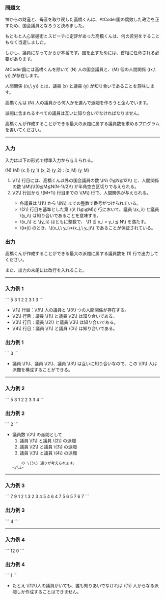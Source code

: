 <div>

<div>

### **問題文**

<section>

神からの財産と、母音を取り戻した高橋くんは、AtCoder国の腐敗した政治を正すため、国会議員となろうと決めました。

もともと人心掌握術とスピーチに定評があった高橋くんは、何の苦労をすることもなく当選しました。

しかし、議員になってからが本番です。国を正すためには、首相に任命される必要があります。


AtCoder国には高橋くんを除いて \(N\) 人の国会議員と、\(M\) 個の人間関係 \((x,\ y)\) が存在します。

人間関係 \((x,\ y)\) とは、議員 \(x\) と議員 \(y\) が知り合いであることを意味します。

高橋くんは \(N\) 人の議員から何人かを選んで派閥を作ろうと企んでいます。

派閥に含まれるすべての議員は互いに知り合いでなければなりません。

高橋くんが作成することができる最大の派閥に属する議員数を求めるプログラムを書いてください。
</section>
</div>

---

<div>

### **入力**

<section>

入力は以下の形式で標準入力から与えられる。

<div>

\(N\) \(M\)
\(x_1\) \(y_1\)
\(x_2\) \(y_2\)
:
\(x_M\) \(y_M\)

</div>

<ol>
<li>
\(1\) 行目には、高橋くん以外の国会議員の数 \(N\ (1≦N≦12)\) と、人間関係の数 \(M\)\((0≦M≦N(N-1)/2)\) が半角空白区切りで与えられる。</li>
<li>
\(2\) 行目から \(M+1\) 行目までの \(M\) 行で、人間関係が与えられる。</li>
<ul>
<li>
各議員は \(1\) から \(N\) までの整数で番号がつけられている。</li>
<li>
\(2\) 行目を基準とした第 \(i\ (1≦i≦M)\) 行において、議員 \(x_i\) と議員 \(y_i\) は知り合いであることを意味する。</li>
<li>
\(x_i\) と \(y_i\) はともに整数で、 \(1 ≦ x_i < y_i ≦ N\) を満たす。</li>
<li>
\(i≠j\) のとき、\((x_i,\ y_i)≠(x_j,\ y_j)\) であることが保証されている。</li>
</ul>
</ol>
</section>
</div>
<div>

### **出力**

<section>

高橋くんが作成することができる最大の派閥に属する議員数を \(1\) 行で出力してください。

また、出力の末尾には改行を入れること。
</section>
</div>

---

<div>

### **入力例 1**

<section>
```
5 3
1 2
2 3
1 3
```
<ul>
<li>
\(1\) 行目：\(5\) 人の議員と \(3\) つの人間関係が存在する。</li>
<li>
\(2\) 行目：議員 \(1\) と議員 \(2\) は知り合いである。</li>
<li>
\(3\) 行目：議員 \(2\) と議員 \(3\) は知り合いである。</li>
<li>
\(4\) 行目：議員 \(1\) と議員 \(3\) は知り合いである。</li>
</ul>
</section>
</div>
<div>

### **出力例 1**

<section>
```
3
```
<ul>
<li>
議員 \(1\)、議員 \(2\)、議員 \(3\) は互いに知り合いなので、この \(3\) 人は派閥を構成することができる。</li>
</ul>
</section>
</div>

---

<div>

### **入力例 2**

<section>
```
5 3
1 2
2 3
3 4
```
</section>
</div>
<div>

### **出力例 2**

<section>
```
2
```
<ul>
<li>
議員数 \(2\) の派閥として
		<ol>
<li>
議員 \(1\) と議員 \(2\) の派閥</li>
<li>
議員 \(2\) と議員 \(3\) の派閥</li>
<li>
議員 \(3\) と議員 \(4\) の派閥</li>
</ol>

		の \(3\) 通りが考えられます。
	</li>
</ul>
</section>
</div>

---

<div>

### **入力例 3**

<section>
```
7 9
1 2
1 3
2 3
4 5
4 6
4 7
5 6
5 7
6 7
```
</section>
</div>
<div>

### **出力例 3**

<section>
```
4
```
</section>
</div>

---

<div>

### **入力例 4**

<section>
```
12 0
```
</section>
</div>
<div>

### **出力例 4**

<section>
```
1
```
</section>
</div>
<ul>
<li>
たとえ \(12\)人の議員がいても、誰も知りあいでなければ \(1\) 人からなる派閥しか作成することはできません。</li>
</ul>

</div>
